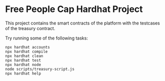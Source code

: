 # Free People Cap Hardhat Project

This project contains the smart contracts of the platform with the testcases of the treasury contract.

Try running some of the following tasks:

```shell
npx hardhat accounts
npx hardhat compile
npx hardhat clean
npx hardhat test
npx hardhat node
node scripts/treasury-script.js
npx hardhat help
```
